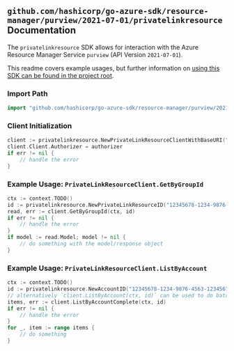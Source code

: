 
## `github.com/hashicorp/go-azure-sdk/resource-manager/purview/2021-07-01/privatelinkresource` Documentation

The `privatelinkresource` SDK allows for interaction with the Azure Resource Manager Service `purview` (API Version `2021-07-01`).

This readme covers example usages, but further information on [using this SDK can be found in the project root](https://github.com/hashicorp/go-azure-sdk/tree/main/docs).

### Import Path

```go
import "github.com/hashicorp/go-azure-sdk/resource-manager/purview/2021-07-01/privatelinkresource"
```


### Client Initialization

```go
client := privatelinkresource.NewPrivateLinkResourceClientWithBaseURI("https://management.azure.com")
client.Client.Authorizer = authorizer
if err != nil {
	// handle the error
}
```


### Example Usage: `PrivateLinkResourceClient.GetByGroupId`

```go
ctx := context.TODO()
id := privatelinkresource.NewPrivateLinkResourceID("12345678-1234-9876-4563-123456789012", "example-resource-group", "accountValue", "groupIdValue")
read, err := client.GetByGroupId(ctx, id)
if err != nil {
	// handle the error
}
if model := read.Model; model != nil {
	// do something with the model/response object
}
```


### Example Usage: `PrivateLinkResourceClient.ListByAccount`

```go
ctx := context.TODO()
id := privatelinkresource.NewAccountID("12345678-1234-9876-4563-123456789012", "example-resource-group", "accountValue")
// alternatively `client.ListByAccount(ctx, id)` can be used to do batched pagination
items, err := client.ListByAccountComplete(ctx, id)
if err != nil {
	// handle the error
}
for _, item := range items {
	// do something
}
```

